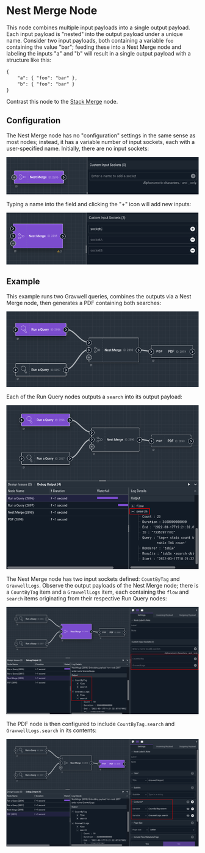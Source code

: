 # Nest Merge Node

This node combines multiple input payloads into a single output payload. Each input payload is "nested" into the output payload under a unique name. Consider two input payloads, both containing a variable `foo` containing the value "bar"; feeding these into a Nest Merge node and labeling the inputs "a" and "b" will result in a single output payload with a structure like this:

```
{
	"a": { "foo": "bar" },
	"b": { "foo": "bar" }
}
```

Contrast this node to the [Stack Merge](stackmerge) node.

## Configuration

The Nest Merge node has no "configuration" settings in the same sense as most nodes; instead, it has a variable number of input sockets, each with a user-specified name. Initially, there are no input sockets:

![](nestmerge-start.png)

Typing a name into the field and clicking the "+" icon will add new inputs:

![](nestmerge-inputs.png)

## Example

This example runs two Gravwell queries, combines the outputs via a Nest Merge node, then generates a PDF containing both searches:

![](nestmerge-example1.png)

Each of the Run Query nodes outputs a `search` into its output payload:

![](nestmerge-example2.png)

The Nest Merge node has two input sockets defined: `CountByTag` and `GravwellLogs`. Observe the output payloads of the Nest Merge node; there is a `CountByTag` item and a `GravwellLogs` item, each containing the `flow` and `search` items originating from their respective Run Query nodes:

![](nestmerge-example3.png)

The PDF node is then configured to include `CountByTag.search` and `GravwellLogs.search` in its contents:

![](nestmerge-example4.png)
